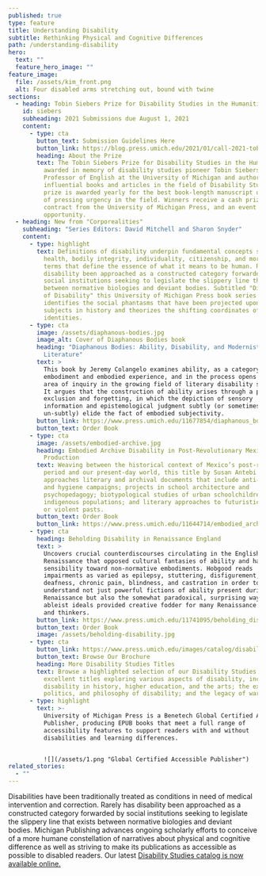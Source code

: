 ```yaml
---
published: true
type: feature
title: Understanding Disability
subtitle: Rethinking Physical and Cognitive Differences
path: /understanding-disability
hero:
  text: ""
  feature_hero_image: ""
feature_image:
  file: /assets/kim_front.png
  alt: Four disabled arms stretching out, bound with twine
sections:
  - heading: Tobin Siebers Prize for Disability Studies in the Humanities
    id: siebers
    subheading: 2021 Submissions due August 1, 2021
    content:
      - type: cta
        button_text: Submission Guidelines Here
        button_link: https://blog.press.umich.edu/2021/01/call-2021-tobin-siebers-prize-disability-studies/
        heading: About the Prize
        text: The Tobin Siebers Prize for Disability Studies in the Humanities is
          awarded in memory of disability studies pioneer Tobin Siebers,
          Professor of English at the University of Michigan and author of many
          influential books and articles in the field of Disability Studies. The
          prize is awarded yearly for the best book-length manuscript on a topic
          of pressing urgency in the field. Winners receive a cash prize, a book
          contract from the University of Michigan Press, and an event
          opportunity.
  - heading: New from "Corporealities"
    subheading: "Series Editors: David Mitchell and Sharon Snyder"
    content:
      - type: highlight
        text: Definitions of disability underpin fundamental concepts such as normalcy,
          health, bodily integrity, individuality, citizenship, and morality—all
          terms that define the essence of what it means to be human. Rarely has
          disability been approached as a constructed category forwarded by
          social institutions seeking to legislate the slippery line that exists
          between normative biologies and deviant bodies. Subtitled "Discourses
          of Disability" this University of Michigan Press book series
          identifies the social phantasms that have been projected upon disabled
          subjects in history and theorizes the shifting coordinates of disabled
          identities.
      - type: cta
        image: /assets/diaphanous-bodies.jpg
        image_alt: Cover of Diaphanous Bodies book
        heading: "Diaphanous Bodies: Ability, Disability, and Modernist Irish
          Literature"
        text: >
          This book by Jeremy Colangelo examines ability, as a category of
          embodiment and embodied experience, and in the process opens up a new
          area of inquiry in the growing field of literary disability studies.
          It argues that the construction of ability arises through a process of
          exclusion and forgetting, in which the depiction of sensory
          information and epistemological judgment subtly (or sometimes
          un-subtly) elide the fact of embodied subjectivity.
        button_link: https://www.press.umich.edu/11677854/diaphanous_bodies
        button_text: Order Book
      - type: cta
        image: /assets/embodied-archive.jpg
        heading: Embodied Archive Disability in Post-Revolutionary Mexican Cultural
          Production
        text: Weaving between the historical context of Mexico’s post-revolutionary
          period and our present-day world, this title by Susan Antebi
          approaches literary and archival documents that include anti-alcohol
          and hygiene campaigns; projects in school architecture and
          psychopedagogy; biotypological studies of urban schoolchildren and
          indigenous populations; and literary approaches to futuristic utopias
          or violent pasts.
        button_text: Order Book
        button_link: https://www.press.umich.edu/11644714/embodied_archive
      - type: cta
        heading: Beholding Disability in Renaissance England
        text: >
          Uncovers crucial counterdiscourses circulating in the English
          Renaissance that opposed cultural fantasies of ability and had a keen
          sensibility toward non-normative embodiments. Hobgood reads
          impairments as varied as epilepsy, stuttering, disfigurement,
          deafness, chronic pain, blindness, and castration in order to
          understand not just powerful fictions of ability present during the
          Renaissance but also the somewhat paradoxical, surprising ways these
          ableist ideals provided creative fodder for many Renaissance writers
          and thinkers.
        button_link: https://www.press.umich.edu/11741095/beholding_disability_in_renaissance_england
        button_text: Order Book
        image: /assets/beholding-disability.jpg
      - type: cta
        button_link: https://www.press.umich.edu/images/catalog/disabilitystudies2021.pdf
        button_text: Browse Our Brochure
        heading: More Disability Studies Titles
        text: Browse a highlighted selection of our Disability Studies list for more
          excellent titles exploring various aspects of disability, including
          disability in history, higher education, and the arts; the experience,
          politics, and philosophy of disability; and the legacy of war.
      - type: highlight
        text: >-
          University of Michigan Press is a Benetech Global Certified Accessible
          Publisher, producing EPUB books that meet a full range of
          accessibility features to support readers with and without
          disabilities and learning differences.


          ![](/assets/1.png "Global Certified Accessible Publisher")
related_stories:
  - ""
---
```

Disabilities have been traditionally treated as conditions in need of medical intervention and correction. Rarely has disability been approached as a constructed category forwarded by social institutions seeking to legislate the slippery line that exists between normative biologies and deviant bodies. Michigan Publishing advances ongoing scholarly efforts to conceive of a more humane constellation of narratives about physical and cognitive difference as well as striving to make its publications as accessible as possible to disabled readers. Our latest [Disability Studies catalog is now available online.](https://www.press.umich.edu/images/catalog/disabilitystudies2021.pdf)